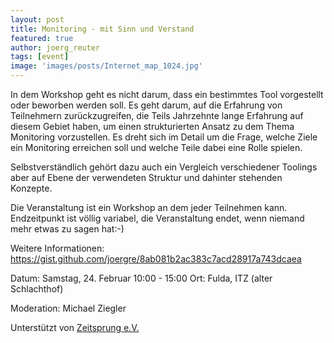 ```yaml
---
layout: post
title: Monitoring - mit Sinn und Verstand
featured: true
author: joerg_reuter
tags: [event]
image: 'images/posts/Internet_map_1024.jpg'
---
```


In dem Workshop geht es nicht darum, dass ein bestimmtes Tool vorgestellt oder beworben werden soll. Es geht darum, auf die Erfahrung von Teilnehmern zurückzugreifen, die Teils Jahrzehnte lange Erfahrung auf diesem Gebiet haben, um einen strukturierten Ansatz zu dem Thema Monitoring vorzustellen. Es dreht sich im Detail um die Frage, welche Ziele ein Monitoring erreichen soll und welche Teile dabei eine Rolle spielen.

Selbstverständlich gehört dazu auch ein Vergleich verschiedener Toolings aber auf Ebene der verwendeten Struktur und dahinter stehenden Konzepte.

Die Veranstaltung ist ein Workshop an dem jeder Teilnehmen kann. Endzeitpunkt ist völlig variabel, die Veranstaltung endet, wenn niemand mehr etwas zu sagen hat:-)

Weitere Informationen: https://gist.github.com/joergre/8ab081b2ac383c7acd28917a743dcaea

Datum: Samstag, 24. Februar 10:00 - 15:00
Ort: Fulda, ITZ (alter Schlachthof)

Moderation: Michael Ziegler

Unterstützt von [Zeitsprung e.V.](http://zeitsprung.org)